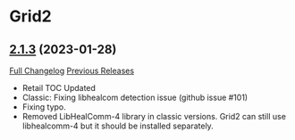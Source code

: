 # Grid2

## [2.1.3](https://github.com/michaelnpsp/Grid2/tree/2.1.3) (2023-01-28)
[Full Changelog](https://github.com/michaelnpsp/Grid2/compare/2.1.1...2.1.3) [Previous Releases](https://github.com/michaelnpsp/Grid2/releases)

- Retail TOC Updated  
- Classic: Fixing libhealcom detection issue (github issue #101)  
- Fixing typo.  
- Removed LibHealComm-4 library in classic versions. Grid2 can still use libhealcomm-4 but it should be installed separately.  

